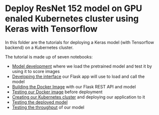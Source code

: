 
# Deploy ResNet 152  model on GPU enaled Kubernetes cluster using Keras with Tensorflow

In this folder are the tutorials for deploying a Keras model (with Tensorflow backend) on a Kubernetes cluster.

The tutorial is made up of seven notebooks:
 * [Model development](00_DevelopModel.ipynb) where we load the pretrained model and test it by using it to score images
 * [Developing the interface](01_DevelopModelDriver.ipynb) our Flask app will use to load and call the model
 * [Building the Docker Image](02_BuildImage.ipynb) with our Flask REST API and model
 * [Testing our Docker image](03_TestLocally.ipynb) before deployment
 * [Creating our Kubernetes cluster](04_DeployOnAKS.ipynb) and deploying our application to it
 * [Testing the deployed model](05_TestWebApp.ipynb)
 * [Testing the throughput](06_SpeedTestWebApp.ipynb) of our model